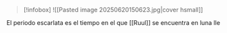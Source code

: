 >[!infobox]
![[Pasted image 20250620150623.jpg|cover hsmall]]

El periodo escarlata es el tiempo en el que [[Ruul]] se encuentra en luna lle
